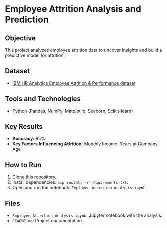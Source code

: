 # Employee Attrition Analysis and Prediction

## Objective
This project analyzes employee attrition data to uncover insights and build a predictive model for attrition.

## Dataset
- [IBM HR Analytics Employee Attrition & Performance dataset](https://www.kaggle.com/datasets/pavansubhasht/ibm-hr-analytics-attrition-dataset)

## Tools and Technologies
- Python (Pandas, NumPy, Matplotlib, Seaborn, Scikit-learn)

## Key Results
- **Accuracy:** 85%
- **Key Factors Influencing Attrition:** Monthly Income, Years at Company, Age

## How to Run
1. Clone this repository.
2. Install dependencies: `pip install -r requirements.txt`.
3. Open and run the notebook: `Employee_Attrition_Analysis.ipynb`.

## Files
- `Employee_Attrition_Analysis.ipynb`: Jupyter notebook with the analysis.
- `README.md`: Project documentation.
